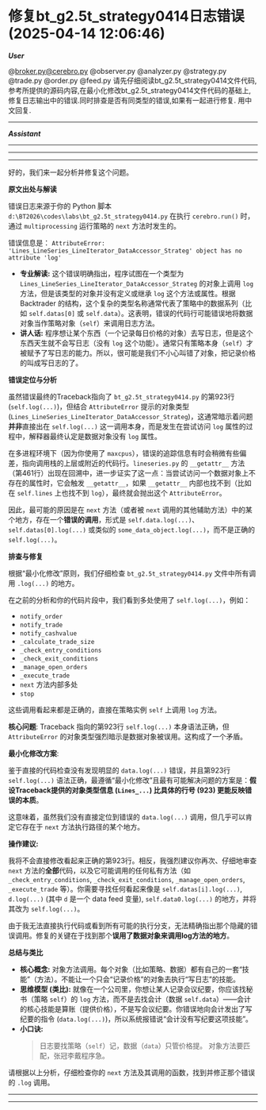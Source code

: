 <!-- Generated by SpecStory -->

# 修复bt_g2.5t_strategy0414日志错误 (2025-04-14 12:06:46)

_**User**_

@broker.py@cerebro.py @observer.py
@analyzer.py @strategy.py  @trade.py @order.py @feed.py
请先仔细阅读bt_g2.5t_strategy0414文件代码,参考所提供的源码内容,在最小化修改bt_g2.5t_strategy0414文件代码的基础上,修复日志输出中的错误.同时排查是否有同类型的错误,如果有一起进行修复. 用中文回复. 

---

_**Assistant**_



---

    

---



---

好的，我们来一起分析并修复这个问题。

**原文出处与解读**

错误日志来源于你的 Python 脚本 `d:\BT2026\codes\labs\bt_g2.5t_strategy0414.py` 在执行 `cerebro.run()` 时，通过 `multiprocessing` 运行策略的 `next` 方法时发生的。

错误信息是：
`AttributeError: 'Lines_LineSeries_LineIterator_DataAccessor_Strateg' object has no attribute 'log'`

*   **专业解读:** 这个错误明确指出，程序试图在一个类型为 `Lines_LineSeries_LineIterator_DataAccessor_Strateg` 的对象上调用 `log` 方法，但是该类型的对象并没有定义或继承 `log` 这个方法或属性。根据 Backtrader 的结构，这个复杂的类型名称通常代表了策略中的数据系列（比如 `self.datas[0]` 或 `self.data`）。这表明，错误的代码行可能错误地将数据对象当作策略对象（`self`）来调用日志方法。
*   **讲人话:** 程序想让某个东西（一个记录每日价格的对象）去写日志，但是这个东西天生就不会写日志（没有 `log` 这个功能）。通常只有策略本身（`self`）才被赋予了写日志的能力。所以，很可能是我们不小心叫错了对象，把记录价格的叫成写日志的了。

**错误定位与分析**

虽然错误最终的Traceback指向了 `bt_g2.5t_strategy0414.py` 的第923行 (`self.log(...)`)，但结合 `AttributeError` 提示的对象类型 (`Lines_LineSeries_LineIterator_DataAccessor_Strateg`)，这通常暗示着问题**并非**直接出在 `self.log(...)` 这一调用本身，而是发生在尝试访问 `log` 属性的过程中，解释器最终认定是数据对象没有 `log` 属性。

在多进程环境下（因为你使用了 `maxcpus`），错误的追踪信息有时会稍微有些偏差，指向调用栈的上层或附近的代码行。`lineseries.py` 的 `__getattr__` 方法（第461行）出现在回溯中，进一步证实了这一点：当尝试访问一个数据对象上不存在的属性时，它会触发 `__getattr__`，如果 `__getattr__` 内部也找不到（比如在 `self.lines` 上也找不到 `log`），最终就会抛出这个 `AttributeError`。

因此，最可能的原因是在 `next` 方法（或者被 `next` 调用的其他辅助方法）中的某个地方，存在一个**错误的调用**，形式是 `self.data.log(...)`、`self.datas[0].log(...)` 或类似的 `some_data_object.log(...)`，而不是正确的 `self.log(...)`。

**排查与修复**

根据“最小化修改”原则，我们仔细检查 `bt_g2.5t_strategy0414.py` 文件中所有调用 `.log(...)` 的地方。

在之前的分析和你的代码片段中，我们看到多处使用了 `self.log(...)`，例如：
*   `notify_order`
*   `notify_trade`
*   `notify_cashvalue`
*   `_calculate_trade_size`
*   `_check_entry_conditions`
*   `_check_exit_conditions`
*   `_manage_open_orders`
*   `_execute_trade`
*   `next` 方法内部多处
*   `stop`

这些调用看起来都是正确的，直接在策略实例 `self` 上调用 `log` 方法。

**核心问题**: Traceback 指向的第923行 `self.log(...)` 本身语法正确，但 `AttributeError` 的对象类型强烈暗示是数据对象被误用。这构成了一个矛盾。

**最小化修改方案**:

鉴于直接的代码检查没有发现明显的 `data.log(...)` 错误，并且第923行 `self.log(...)` 语法正确，最遵循“最小化修改”且最有可能解决问题的方案是：**假设Traceback提供的对象类型信息 (`Lines_...`) 比具体的行号 (923) 更能反映错误的本质**。

这意味着，虽然我们没有直接定位到错误的 `data.log(...)` 调用，但几乎可以肯定它存在于 `next` 方法执行路径的某个地方。

**操作建议:**

我将不会直接修改看起来正确的第923行。相反，我强烈建议你再次、仔细地审查 `next` 方法的**全部**代码，以及它可能调用的任何私有方法（如 `_check_entry_conditions`, `_check_exit_conditions`, `_manage_open_orders`, `_execute_trade` 等）。你需要寻找任何看起来像是 `self.datas[i].log(...)`, `d.log(...)` (其中 `d` 是一个 data feed 变量), `self.data0.log(...)` 的地方，并将其改为 `self.log(...)`。

由于我无法直接执行代码或看到所有可能的执行分支，无法精确指出那个隐藏的错误调用。修复的关键在于找到那个**误用了数据对象来调用log方法的地方**。

**总结与类比**

*   **核心概念:** 对象方法调用。每个对象（比如策略、数据）都有自己的一套“技能”（方法）。不能让一个只会“记录价格”的对象去执行“写日志”的技能。
*   **思维模型 (类比):** 就像在一个公司里，你想让某人记录会议纪要，你应该找秘书（策略 `self`）的 `log` 方法，而不是去找会计（数据 `self.data`）——会计的核心技能是算账（提供价格），不是写会议纪要。你错误地向会计发出了写纪要的指令 (`data.log(...)`)，所以系统报错说“会计没有写纪要这项技能”。
*   **小口诀:**
    > 日志要找策略（`self`）记，数据（`data`）只管价格提。
    > 对象方法要匹配，张冠李戴程序急。

请根据以上分析，仔细检查你的 `next` 方法及其调用的函数，找到并修正那个错误的 `.log` 调用。

---



---

